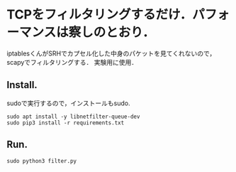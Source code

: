 # TCPをフィルタリングするだけ．パフォーマンスは察しのとおり．
iptablesくんがSRHでカプセル化した中身のパケットを見てくれないので，scapyでフィルタリングする．
実験用に使用．

## Install.
sudoで実行するので，インストールもsudo.
```
sudo apt install -y libnetfilter-queue-dev
sudo pip3 install -r requirements.txt
```


## Run.

```
sudo python3 filter.py
```

